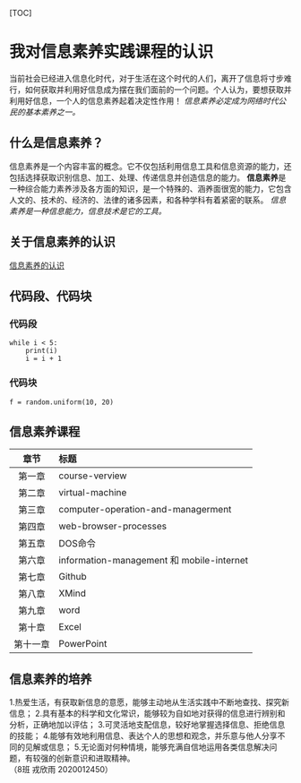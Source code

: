 [TOC]
# 我对信息素养实践课程的认识  
当前社会已经进入信息化时代，对于生活在这个时代的人们，离开了信息将寸步难行，如何获取并利用好信息成为摆在我们面前的一个问题。个人认为，要想获取并利用好信息，一个人的信息素养起着决定性作用！
 *信息素养必定成为网络时代公民的基本素养之一。*  
## 什么是信息素养？  
  信息素养是一个内容丰富的概念。它不仅包括利用信息工具和信息资源的能力，还包括选择获取识别信息、加工、处理、传递信息并创造信息的能力。
  **信息素养**是一种综合能力素养涉及各方面的知识，是一个特殊的、涵养面很宽的能力，它包含人文的、技术的、经济的、法律的诸多因素，和各种学科有着紧密的联系。
  *信息素养是一种信息能力，信息技术是它的工具。*  
## 关于信息素养的认识  
[信息素养的认识](https://wenku.baidu.com/view/56d6a593dd88d0d233d46a40.html)
## 代码段、代码块  
### 代码段  
```i = 1 
while i < 5: 
    print(i) 
    i = i + 1 
```
### 代码块  
`f = random.uniform(10, 20) 
`
## 信息素养课程  
|   章节   | 标题                                      |
| :------: | :---------------------------------------- |
|  第一章  | course-verview                            |
|  第二章  | virtual-machine                           |
|  第三章  | computer-operation-and-managerment        |
|  第四章  | web-browser-processes                     |
|  第五章  | DOS命令                                   |
|  第六章  | information-management 和 mobile-internet |
|  第七章  | Github                                    |
|  第八章  | XMind                                     |
|  第九章  | word                                      |
|  第十章  | Excel                                     |
| 第十一章 | PowerPoint                                |
## 信息素养的培养  
1.热爱生活，有获取新信息的意愿，能够主动地从生活实践中不断地查找、探究新信息；
2.具有基本的科学和文化常识，能够较为自如地对获得的信息进行辨别和分析，正确地加以评估；
3.可灵活地支配信息，较好地掌握选择信息、拒绝信息的技能；
4.能够有效地利用信息、表达个人的思想和观念，并乐意与他人分享不同的见解或信息；
5.无论面对何种情境，能够充满自信地运用各类信息解决问题，有较强的创新意识和进取精神。  
（8班  戎欣雨 2020012450）
